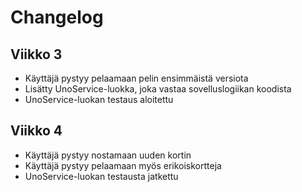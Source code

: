 # Changelog

## Viikko 3

- Käyttäjä pystyy pelaamaan pelin ensimmäistä versiota
- Lisätty UnoService-luokka, joka vastaa sovelluslogiikan koodista
- UnoService-luokan testaus aloitettu

## Viikko 4

- Käyttäjä pystyy nostamaan uuden kortin
- Käyttäjä pystyy pelaamaan myös erikoiskortteja
- UnoService-luokan testausta jatkettu
